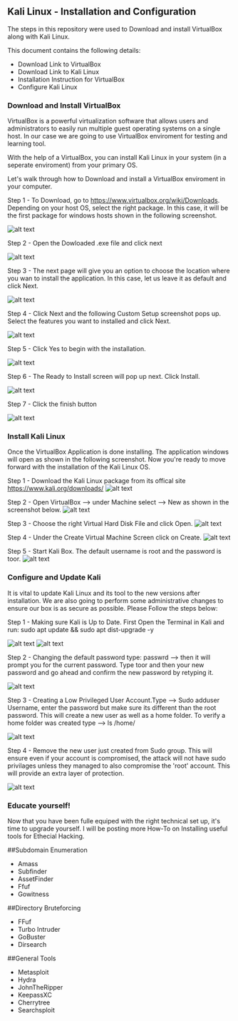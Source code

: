 ﻿## Kali Linux - Installation and Configuration

The steps in this repository were used to Download and install VirtualBox along with Kali Linux.
 
This document contains the following details:
- Download Link to VirtualBox 
- Download Link to Kali Linux 
- Installation Instruction for VirtualBox
- Configure Kali Linux


### Download and Install VirtualBox 

VirtualBox is a powerful virtualization software that allows users and administrators to easily run multiple guest operating systems on a
single host. In our case we are going to use VirtualBox enviroment for testing and learning tool. 

With the help of a VirtualBox, you can install Kali Linux in your system (in a seperate enviroment) from your primary OS.

Let's walk through how to Download and install a VirtualBox enviroment in your computer. 

Step 1 - To Download, go to https://www.virtualbox.org/wiki/Downloads. Depending on your host OS, select the right package. In this case,
it will be the first package for windows hosts shown in the following screenshot. 

![alt text](https://github.com/jsanchez-cyberpro/Kali-Linux-Box-Installation-and-Configuration/blob/main/Dowload%20and%20Install%20Virtual%20Box/Download_page_screenshot.JPG)


Step 2 - Open the Dowloaded .exe file and click next

![alt text](https://github.com/jsanchez-cyberpro/Kali-Linux-Box-Installation-and-Configuration/blob/main/Dowload%20and%20Install%20Virtual%20Box/VirtualBox%202.JPG)


Step 3 - The next page will give you an option to choose the location where you wan to install the application. In this case, let us leave it as default
and click Next. 

![alt text](https://github.com/jsanchez-cyberpro/Kali-Linux-Box-Installation-and-Configuration/blob/main/Dowload%20and%20Install%20Virtual%20Box/VirtualBox%203.JPG)


Step 4 - Click Next and the following Custom Setup screenshot pops up. Select the features you want to installed and click Next. 

![alt text](https://github.com/jsanchez-cyberpro/Kali-Linux-Box-Installation-and-Configuration/blob/main/Dowload%20and%20Install%20Virtual%20Box/Virtual%20Box%204.JPG)


Step 5 - Click Yes to begin with the installation. 

![alt text](https://github.com/jsanchez-cyberpro/Kali-Linux-Box-Installation-and-Configuration/blob/main/Dowload%20and%20Install%20Virtual%20Box/Virtual%20Box%205.JPG)


Step 6 - The Ready to Install screen will pop up next. Click Install. 

![alt text](https://github.com/jsanchez-cyberpro/Kali-Linux-Box-Installation-and-Configuration/blob/main/Dowload%20and%20Install%20Virtual%20Box/Virtual%20Box%206.JPG)


Step 7 - Click the finish button 

![alt text](https://github.com/jsanchez-cyberpro/Kali-Linux-Box-Installation-and-Configuration/blob/main/Dowload%20and%20Install%20Virtual%20Box/Virtual%20Box%207.JPG)


### Install Kali Linux 

Once the VirtualBox Application is done installing. The application windows will open as shown in the following screenshot. Now you're ready to move forward
with the installation of the Kali Linux OS. 

Step 1 - Download the Kali Linux package from its offical site https://www.kali.org/downloads/
![alt text](https://github.com/cyberprotocols/cyberpro_inc/blob/main/Diagrams/Virtual_Network_Map.JPG)

Step 2 - Open VirtualBox --> under Machine select --> New as shown in the screenshot below. 
![alt text](https://github.com/cyberprotocols/cyberpro_inc/blob/main/Diagrams/Virtual_Network_Map.JPG)

Step 3 - Choose the right Virtual Hard Disk File and click Open.
![alt text](https://github.com/cyberprotocols/cyberpro_inc/blob/main/Diagrams/Virtual_Network_Map.JPG)

Step 4 - Under the Create Virtual Machine Screen click on Create.
![alt text](https://github.com/cyberprotocols/cyberpro_inc/blob/main/Diagrams/Virtual_Network_Map.JPG)

Step 5 - Start Kali Box. The default username is root and the password is toor.
![alt text](https://github.com/cyberprotocols/cyberpro_inc/blob/main/Diagrams/Virtual_Network_Map.JPG)

### Configure and Update Kali  

It is vital to update Kali Linux and its tool to the new versions after installation. We are also going to perform some administrative changes
to ensure our box is as secure as possible. Please Follow the steps below:

Step 1 - Making sure Kali is Up to Date. First Open the Terminal in Kali and run: sudo apt update && sudo apt dist-upgrade -y 

![alt text](https://github.com/cyberprotocols/cyberpro_inc/blob/main/Ansible/docker_ps_screenshot.png)
![alt text](https://github.com/cyberprotocols/cyberpro_inc/blob/main/Ansible/docker_ps_screenshot.png)

Step 2 - Changing the default password type: passwrd --> then it will prompt you for the current password. Type toor and then your new password
and go ahead and confirm the new password by retyping it. 

![alt text](https://github.com/cyberprotocols/cyberpro_inc/blob/main/Ansible/docker_ps_screenshot.png)

Step 3 - Creating a Low Privileged User Account.Type --> Sudo adduser Username, enter the password but make sure its different than the root password.
This will create a new user as well as a home folder. To verify a home folder was created type --> ls /home/  

![alt text](https://github.com/cyberprotocols/cyberpro_inc/blob/main/Ansible/docker_ps_screenshot.png)

Step 4 - Remove the new user just created from Sudo group. This will ensure even if your account is compromised, the attack will not have sudo privilages
unless they managed to also compromise the 'root' account. This will provide an extra layer of protection. 
  
![alt text](https://github.com/cyberprotocols/cyberpro_inc/blob/main/Ansible/docker_ps_screenshot.png)


### Educate yourself!

Now that you have been fulle equiped with the right technical set up, it's time to upgrade yourself. I will be posting more How-To on Installing useful tools
for Ethecial Hacking. 

##Subdomain Enumeration

- Amass
- Subfinder
- AssetFinder
- Ffuf
- Gowitness

##Directory Bruteforcing

- FFuf
- Turbo Intruder
- GoBuster
- Dirsearch

##General Tools

- Metasploit
- Hydra
- JohnTheRipper
- KeepassXC
- Cherrytree
- Searchsploit
